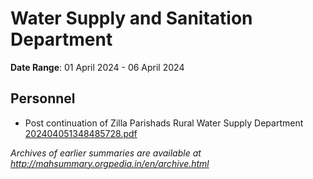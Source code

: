 # Water Supply and Sanitation Department

**Date Range**: 01 April 2024 - 06 April 2024


## Personnel
- Post continuation of Zilla Parishads Rural Water Supply Department\
  [202404051348485728.pdf](https://gr.maharashtra.gov.in/Site/Upload/Government%20Resolutions/English/202404051348485728.pdf)


*Archives of earlier summaries are available at http://mahsummary.orgpedia.in/en/archive.html*